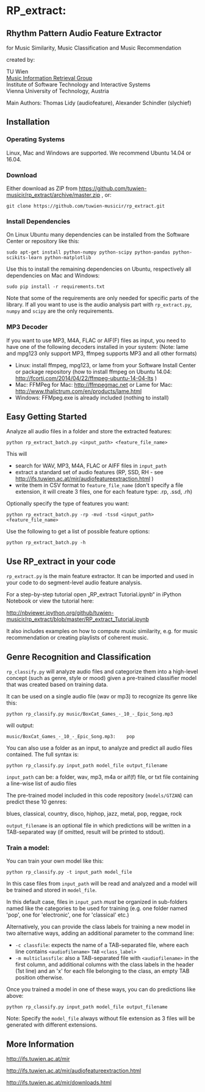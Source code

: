 # RP_extract:
## Rhythm Pattern Audio Feature Extractor
for Music Similarity, Music Classification and Music Recommendation

created by:

TU Wien<br>
[Music Information Retrieval Group](http://ifs.tuwien.ac.at/mir)<br>
Institute of Software Technology and Interactive Systems<br>
Vienna University of Technology, Austria

Main Authors: Thomas Lidy (audiofeature), Alexander Schindler (slychief)

## Installation

### Operating Systems

Linux, Mac and Windows are supported. We recommend Ubuntu 14.04 or 16.04.

### Download

Either download as ZIP from https://github.com/tuwien-musicir/rp_extract/archive/master.zip , or:

```
git clone https://github.com/tuwien-musicir/rp_extract.git
```

### Install Dependencies

On Linux Ubuntu many dependencies can be installed from the Software Center or repository like this:

```
sudo apt-get install python-numpy python-scipy python-pandas python-scikits-learn python-matplotlib
```

Use this to install the remaining dependencies on Ubuntu, respectively all dependencies on Mac and Windows:

```
sudo pip install -r requirements.txt
```

Note that some of the requirements are only needed for specific parts of the library. If all you want to use is the
audio analysis part with `rp_extract.py`, `numpy` and `scipy` are the only requirements.

### MP3 Decoder

If you want to use MP3, M4A, FLAC or AIF(F) files as input, you need to have one of the following decoders installed in your system:
(Note: lame and mpg123 only support MP3, ffmpeg supports MP3 and all other formats)

- Linux: install ffmpeg, mpg123, or lame from your Software Install Center or package repository (how to install ffmpeg on Ubuntu 14.04: http://fcorti.com/2014/04/22/ffmpeg-ubuntu-14-04-lts )
- Mac: FFMPeg for Mac: http://ffmpegmac.net or Lame for Mac: http://www.thalictrum.com/en/products/lame.html
- Windows: FFMpeg.exe is already included (nothing to install)


## Easy Getting Started

Analyze all audio files in a folder and store the extracted features:

```
python rp_extract_batch.py <input_path> <feature_file_name>
```

This will
- search for WAV, MP3, M4A, FLAC or AIFF files in `input_path`
- extract a standard set of audio features (RP, SSD, RH - see http://ifs.tuwien.ac.at/mir/audiofeatureextraction.html )
- write them in CSV format to `feature_file_name` (don't specify a file extension, it will create 3 files, one for each feature type: .rp, .ssd, .rh)

Optionally specify the type of features you want:

```
python rp_extract_batch.py -rp -mvd -tssd <input_path> <feature_file_name>
```

Use the following to get a list of possible feature options:

```
python rp_extract_batch.py -h
```

## Use RP_extract in your code

`rp_extract.py` is the main feature extractor.
It can be imported and used in your code to do segment-level audio feature analysis.

For a step-by-step tutorial open „RP_extract Tutorial.ipynb“ in iPython Notebook or view the tutorial here:

http://nbviewer.ipython.org/github/tuwien-musicir/rp_extract/blob/master/RP_extract_Tutorial.ipynb

It also includes examples on how to compute music similarity, e.g. for music recommendation or
creating playlists of coherent music.

## Genre Recognition and Classification

`rp_classify.py` will analyze audio files and categorize them into a high-level concept (such as genre, style or mood)
given a pre-trained classifier model that was created based on training data.

It can be used on a single audio file (wav or mp3) to recognize its genre like this:

```
python rp_classify.py music/BoxCat_Games_-_10_-_Epic_Song.mp3
```

will output:

```
music/BoxCat_Games_-_10_-_Epic_Song.mp3:	pop
```

You can also use a folder as an input, to analyze and predict all audio files contained. The full syntax is:

```
python rp_classify.py input_path model_file output_filename
```

`input_path` can be: a folder, wav, mp3, m4a or aif(f) file, or txt file containing a line-wise list of audio files

The pre-trained model included in this code repository (`models/GTZAN`) can predict these 10 genres:

blues, classical, country, disco, hiphop, jazz, metal, pop, reggae, rock

`output_filename` is an optional file in which predictions will be written in a TAB-separated way
(if omitted, result will be printed to stdout).


### Train a model:

You can train your own model like this:

```
python rp_classify.py -t input_path model_file
```

In this case files from `input_path` will be read and analyzed and a model will be trained and stored in `model_file`.

In this default case, files in `input_path` _must_ be organized in sub-folders named like the categories to be used for training (e.g. one folder named 'pop', one for 'electronic', one for 'classical' etc.)

Alternatively, you can provide the class labels for training a new model in two alternative ways, adding an additional parameter to the command line:

* `-c classfile`: expects the name of a TAB-separated file, where each line contains `<audiofilename>` `TAB` `<class_label>`
* `-m multiclassfile`: also a TAB-separated file with `<audiofilename>` in the first column, and additional columns with the class labels in the header (1st line) and an 'x' for each file belonging to the class, an empty TAB position otherwise.

Once you trained a model in one of these ways, you can do predictions like above:

```
python rp_classify.py input_path model_file output_filename
```

Note: Specify the `model_file` always without file extension as 3 files will be generated with different extensions.


## More Information

http://ifs.tuwien.ac.at/mir

http://ifs.tuwien.ac.at/mir/audiofeatureextraction.html

http://ifs.tuwien.ac.at/mir/downloads.html
